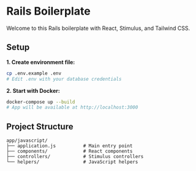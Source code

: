 # Rails Boilerplate

Welcome to this Rails boilerplate with React, Stimulus, and Tailwind CSS.

## Setup

**1. Create environment file:**

```bash
cp .env.example .env
# Edit .env with your database credentials
```

**2. Start with Docker:**

```bash
docker-compose up --build
# App will be available at http://localhost:3000
```

## Project Structure

```
app/javascript/
├── application.js          # Main entry point
├── components/             # React components
├── controllers/            # Stimulus controllers
└── helpers/                # JavaScript helpers
```
